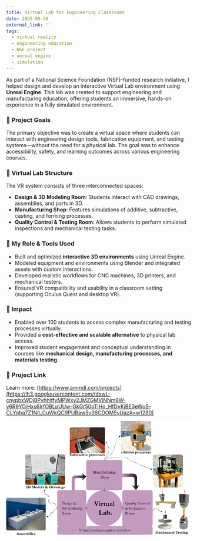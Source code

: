 ```yaml
---
title: Virtual Lab for Engineering Classrooms
date: 2025-05-30
external_link: ''
tags:
  - virtual reality
  - engineering education
  - NSF project
  - unreal engine
  - simulation
---
```


As part of a National Science Foundation (NSF)-funded research initiative, I helped design and develop an interactive Virtual Lab environment using **Unreal Engine**. This lab was created to support engineering and manufacturing education, offering students an immersive, hands-on experience in a fully simulated environment.

<!--more-->

### 🎯 Project Goals
The primary objective was to create a virtual space where students can interact with engineering design tools, fabrication equipment, and testing systems—without the need for a physical lab. The goal was to enhance accessibility, safety, and learning outcomes across various engineering courses.

### 🧪 Virtual Lab Structure
The VR system consists of three interconnected spaces:

- **Design & 3D Modeling Room**: Students interact with CAD drawings, assemblies, and parts in 3D.
- **Manufacturing Shop**: Features simulations of additive, subtractive, casting, and forming processes.
- **Quality Control & Testing Room**: Allows students to perform simulated inspections and mechanical testing tasks.

### 🔧 My Role & Tools Used
- Built and optimized **interactive 3D environments** using Unreal Engine.
- Modeled equipment and environments using Blender and integrated assets with custom interactions.
- Developed realistic workflows for CNC machines, 3D printers, and mechanical testers.
- Ensured VR compatibility and usability in a classroom setting (supporting Oculus Quest and desktop VR).

### 🚀 Impact
- Enabled over 100 students to access complex manufacturing and testing processes virtually.
- Provided a **cost-effective and scalable alternative** to physical lab access.
- Improved student engagement and conceptual understanding in courses like **mechanical design, manufacturing processes, and materials testing**.

### 📍 Project Link
Learn more: [https://www.ammdl.com/projects](https://lh3.googleusercontent.com/tdswL-cnypbxWDjBPvhhlffyMPWxy2JMZGMViNNm9W-y6R9YOiHxs6IrfOBLpUUw-GkGr50pTiHq_HfDvKjBE3eWoS-CLYqba7Z1Nit_CuWkQC9PUBaw5v36CDOM5yUazA=w1280)

![Virtual Lab Overview](featured.png)

